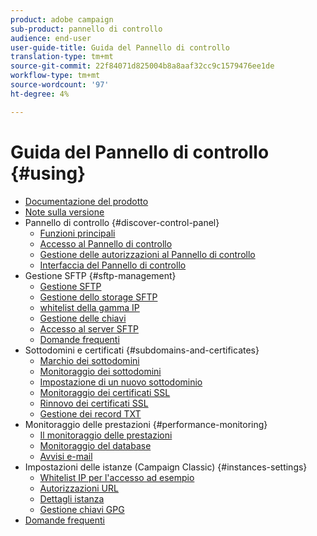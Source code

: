 ```yaml
---
product: adobe campaign
sub-product: pannello di controllo
audience: end-user
user-guide-title: Guida del Pannello di controllo
translation-type: tm+mt
source-git-commit: 22f84071d825004b8a8aaf32cc9c1579476ee1de
workflow-type: tm+mt
source-wordcount: '97'
ht-degree: 4%

---
```



# Guida del Pannello di controllo {#using}

+ [Documentazione del prodotto](control-panel-home.md)
+ [Note sulla versione](release-notes.md)
+ Pannello di controllo {#discover-control-panel}
   + [Funzioni principali](discover/using/key-features.md)
   + [Accesso al Pannello di controllo](discover/using/accessing-control-panel.md)
   + [Gestione delle autorizzazioni al Pannello di controllo](discover/using/managing-permissions.md)
   + [Interfaccia del Pannello di controllo](discover/using/discovering-the-interface.md)
+ Gestione SFTP {#sftp-management}
   + [Gestione SFTP](sftp/using/about-sftp-management.md)
   + [Gestione dello storage SFTP](sftp/using/sftp-storage-management.md)
   + [whitelist della gamma IP](sftp/using/ip-range-whitelisting.md)
   + [Gestione delle chiavi](sftp/using/key-management.md)
   + [Accesso al server SFTP](sftp/using/logging-into-sftp-server.md)
   + [Domande frequenti](sftp/using/common-questions.md)
+ Sottodomini e certificati {#subdomains-and-certificates}
   + [Marchio dei sottodomini](subdomains-certificates/using/subdomains-branding.md)
   + [Monitoraggio dei sottodomini](subdomains-certificates/using/monitoring-subdomains.md)
   + [Impostazione di un nuovo sottodominio](subdomains-certificates/using/setting-up-new-subdomain.md)
   + [Monitoraggio dei certificati SSL](subdomains-certificates/using/monitoring-ssl-certificates.md)
   + [Rinnovo dei certificati SSL](subdomains-certificates/using/renewing-subdomain-certificate.md)
   + [Gestione dei record TXT](subdomains-certificates/using/managing-txt-records.md)
+ Monitoraggio delle prestazioni {#performance-monitoring}
   + [Il monitoraggio delle prestazioni](performance-monitoring/using/about-performance-monitoring.md)
   + [Monitoraggio del database](performance-monitoring/using/database-monitoring.md)
   + [Avvisi e-mail](performance-monitoring/using/email-alerting.md)
+ Impostazioni delle istanze (Campaign Classic) {#instances-settings}
   + [Whitelist IP per l&#39;accesso ad esempio](instances-settings/using/ip-whitelisting-instance-access.md)
   + [Autorizzazioni URL](instances-settings/using/url-permissions.md)
   + [Dettagli istanza](instances-settings/using/instance-details.md)
   + [Gestione chiavi GPG](instances-settings/using/gpg-keys-management.md)
+ [Domande frequenti](faq.md)
